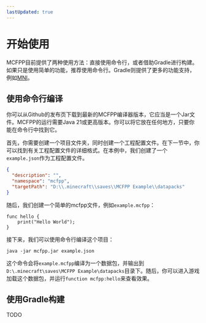 ```yaml
---
lastUpdated: true
---
```


# 开始使用

MCFPP目前提供了两种使用方法：直接使用命令行，或者借助Gradle进行构建。如果只是使用简单的功能，推荐使用命令行。Gradle则提供了更多的功能支持，例如[MNI](../11mni/01mni-framework.md)。

## 使用命令行编译

你可以从Github的发布页下载到最新的MCFPP编译器版本，它应当是一个Jar文件。MCFPP的运行需要Java 21或更高版本。你可以将它放在任何地方，只要你能在命令行中找到它。

首先，你需要创建一个项目文件夹，同时创建一个工程配置文件。在下一节中，你可以找到有关工程配置文件的详细格式。在本例中，我们创建了一个`example.json`作为工程配置文件。

```json
{
  "description": "",
  "namespace": "mcfpp",
  "targetPath": "D:\\.minecraft\\saves\\MCFPP Example\\datapacks"
}
```

随后，我们创建一个简单的mcfpp文件，例如`example.mcfpp`：

```mcfpp
func hello {
    print("Hello World");
}
```

接下来，我们可以使用命令行编译这个项目：

```shell
java -jar mcfpp.jar example.json
```

这个命令会将`example.mcfpp`编译为一个数据包，并输出到`D:\.minecraft\saves\MCFPP Example\datapacks`目录下。随后，你可以进入游戏加载这个数据包，并运行`function mcfpp:hello`来查看效果。

## 使用Gradle构建

TODO

